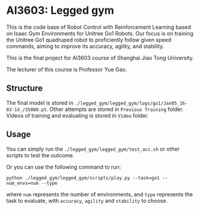 # AI3603: Legged gym

This is the code base of Robot Control with Reinforcement Learning based on Isaac Gym Environments for Unitree Go1 Robots. Our focus is on training the Unitree Go1 quadruped robot to proficiently follow given speed commands, aiming to improve its accuracy, agility, and stability.

This is the final project for AI3603 course of Shanghai Jiao Tong University.

The lecturer of this course is Professor Yue Gao.

## Structure
The final model is stored in `./legged_gym/legged_gym/logs/go1/Jan05_16-03-14_/35000.pt`. Other attempts are stored in `Previous Training` folder. Videos of training and evaluating is stored in `Video` folder.

## Usage
You can simply run the `./legged_gym/legged_gym/test_acc.sh` or other scripts to test the outcome. 

Or you can use the following command to run:

```
python ./legged_gym/legged_gym/scripts/play.py --task=go1 --num_envs=num --type
```

where `num` represents the number of environments, and `type` represents the task to evaluate, with `accuracy`, `agility` and `stability` to choose.
